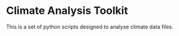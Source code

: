 # Climate Analysis Toolkit

This is a set of python scripts designed to analyse climate data files. 
